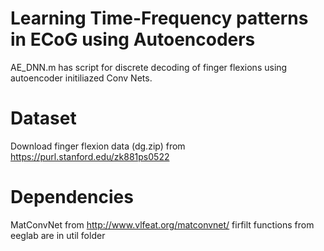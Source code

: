 # Learning Time-Frequency patterns in ECoG using Autoencoders
AE_DNN.m has script for discrete decoding of finger flexions using autoencoder initiliazed Conv Nets.

# Dataset
Download finger flexion data (dg.zip) from https://purl.stanford.edu/zk881ps0522

# Dependencies
MatConvNet from http://www.vlfeat.org/matconvnet/
firfilt functions from eeglab are in util folder



